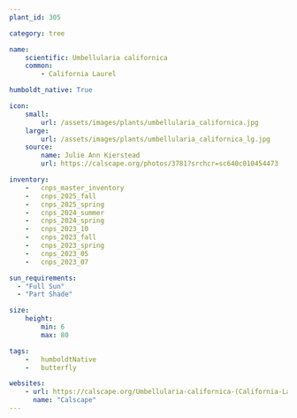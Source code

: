 ```yaml
---
plant_id: 305

category: tree

name: 
    scientific: Umbellularia californica 
    common: 
        - California Laurel 

humboldt_native: True

icon: 
    small: 
        url: /assets/images/plants/umbellularia_californica.jpg 
    large: 
        url: /assets/images/plants/umbellularia_californica_lg.jpg 
    source: 
        name: Julie Ann Kierstead 
        url: https://calscape.org/photos/3781?srchcr=sc640c010454473 

inventory: 
    -   cnps_master_inventory
    -   cnps_2025_fall
    -   cnps_2025_spring
    -   cnps_2024_summer
    -   cnps_2024_spring
    -   cnps_2023_10
    -   cnps_2023_fall
    -   cnps_2023_spring
    -   cnps_2023_05
    -   cnps_2023_07 

sun_requirements:
  - "Full Sun"
  - "Part Shade"

size:
    height: 
        min: 6
        max: 80

tags:  
    -   humboldtNative
    -   butterfly

websites: 
    - url: https://calscape.org/Umbellularia-californica-(California-Laurel) 
      name: "Calscape"
---
```


